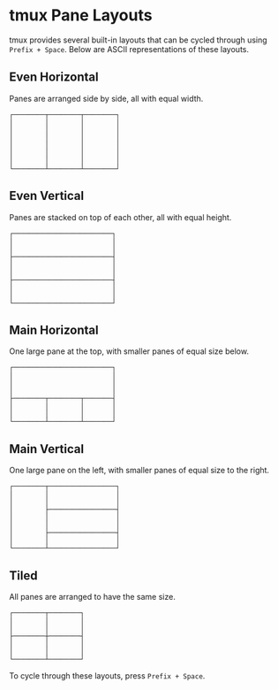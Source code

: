 # tmux Pane Layouts

tmux provides several built-in layouts that can be cycled through using `Prefix + Space`. Below are ASCII representations of these layouts.

## Even Horizontal
Panes are arranged side by side, all with equal width.

```
┌────────┬────────┬────────┐
│        │        │        │
│        │        │        │
│        │        │        │
│        │        │        │
│        │        │        │
│        │        │        │
└────────┴────────┴────────┘
```

## Even Vertical
Panes are stacked on top of each other, all with equal height.

```
┌─────────────────────────┐
│                         │
│                         │
├─────────────────────────┤
│                         │
│                         │
├─────────────────────────┤
│                         │
│                         │
└─────────────────────────┘
```

## Main Horizontal
One large pane at the top, with smaller panes of equal size below.

```
┌─────────────────────────┐
│                         │
│                         │
│                         │
├────────┬────────┬───────┤
│        │        │       │
│        │        │       │
└────────┴────────┴───────┘
```

## Main Vertical
One large pane on the left, with smaller panes of equal size to the right.

```
┌────────┬─────────────────┐
│        │                 │
│        │                 │
│        ├─────────────────┤
│        │                 │
│        │                 │
│        ├─────────────────┤
│        │                 │
└────────┴─────────────────┘
```

## Tiled
All panes are arranged to have the same size.

```
┌────────┬────────┐
│        │        │
│        │        │
├────────┼────────┤
│        │        │
│        │        │
└────────┴────────┘
```

To cycle through these layouts, press `Prefix + Space`.